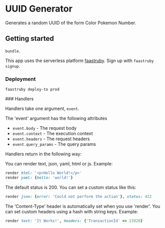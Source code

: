 # UUID Generator
Generates a random UUID of the form Color Pokemon Number.

## Getting started

`bundle`. 

This app uses the serverless platform [faastruby](https://faastruby.io/). Sign up with `faastruby signup`.

### Deployment

```
faastruby deploy-to prod
```

### Handlers

Handlers take one argument, `event`.

The 'event' argument has the following attributes
- `event.body` - The request body
- `event.context` - The execution context
- `event.headers` - The request headers
- `event.query_params` - The query params

Handlers return in the following way:

You can render text, json, yaml, html or js. Example:

```ruby
render html: '<p>Hello World!</p>'
render yaml: {hello: 'world!'}
```

The default status is 200. You can set a custom status like this:

```ruby
render json: {error: 'Could not perform the action'}, status: 422
```

The 'Content-Type' header is automatically set when you use 'render'.
You can set custom headers using a hash with string keys. Example:

```ruby
render text: 'It Works!', headers: {'TransactionId' => 23928}
```